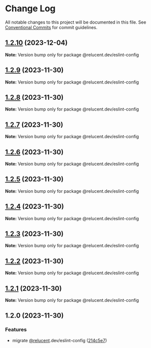 # Change Log

All notable changes to this project will be documented in this file.
See [Conventional Commits](https://conventionalcommits.org) for commit guidelines.

## [1.2.10](https://github.com/RelucentDev/governance/compare/@relucent.dev/eslint-config@1.2.9...@relucent.dev/eslint-config@1.2.10) (2023-12-04)

**Note:** Version bump only for package @relucent.dev/eslint-config

## [1.2.9](https://github.com/RelucentDev/governance/compare/@relucent.dev/eslint-config@1.2.8...@relucent.dev/eslint-config@1.2.9) (2023-11-30)

**Note:** Version bump only for package @relucent.dev/eslint-config

## [1.2.8](https://github.com/RelucentDev/governance/compare/@relucent.dev/eslint-config@1.2.7...@relucent.dev/eslint-config@1.2.8) (2023-11-30)

**Note:** Version bump only for package @relucent.dev/eslint-config

## [1.2.7](https://github.com/RelucentDev/governance/compare/@relucent.dev/eslint-config@1.2.6...@relucent.dev/eslint-config@1.2.7) (2023-11-30)

**Note:** Version bump only for package @relucent.dev/eslint-config

## [1.2.6](https://github.com/RelucentDev/governance/compare/@relucent.dev/eslint-config@1.2.5...@relucent.dev/eslint-config@1.2.6) (2023-11-30)

**Note:** Version bump only for package @relucent.dev/eslint-config

## [1.2.5](https://github.com/RelucentDev/governance/compare/@relucent.dev/eslint-config@1.2.4...@relucent.dev/eslint-config@1.2.5) (2023-11-30)

**Note:** Version bump only for package @relucent.dev/eslint-config

## [1.2.4](https://github.com/RelucentDev/governance/compare/@relucent.dev/eslint-config@1.2.3...@relucent.dev/eslint-config@1.2.4) (2023-11-30)

**Note:** Version bump only for package @relucent.dev/eslint-config

## [1.2.3](https://github.com/RelucentDev/governance/compare/@relucent.dev/eslint-config@1.2.2...@relucent.dev/eslint-config@1.2.3) (2023-11-30)

**Note:** Version bump only for package @relucent.dev/eslint-config

## [1.2.2](https://github.com/RelucentDev/governance/compare/@relucent.dev/eslint-config@1.2.1...@relucent.dev/eslint-config@1.2.2) (2023-11-30)

**Note:** Version bump only for package @relucent.dev/eslint-config

## [1.2.1](https://github.com/RelucentDev/relucent-pkg/compare/@relucent.dev/eslint-config@1.2.0...@relucent.dev/eslint-config@1.2.1) (2023-11-30)

**Note:** Version bump only for package @relucent.dev/eslint-config

## 1.2.0 (2023-11-30)

### Features

- migrate [@relucent](https://github.com/relucent).dev/eslint-config ([214c5e7](https://github.com/RelucentDev/governance/commit/214c5e74d5ad21c09bcc2a2913bffd2716979bf0))
